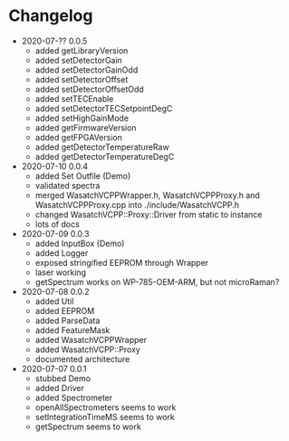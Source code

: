 # Changelog

- 2020-07-?? 0.0.5
    - added getLibraryVersion
    - added setDetectorGain
    - added setDetectorGainOdd
    - added setDetectorOffset
    - added setDetectorOffsetOdd
    - added setTECEnable
    - added setDetectorTECSetpointDegC
    - added setHighGainMode
    - added getFirmwareVersion
    - added getFPGAVersion
    - added getDetectorTemperatureRaw
    - added getDetectorTemperatureDegC
- 2020-07-10 0.0.4
    - added Set Outfile (Demo)
    - validated spectra
    - merged WasatchVCPPWrapper.h, WasatchVCPPProxy.h and WasatchVCPPProxy.cpp 
      into ./include/WasatchVCPP.h
    - changed WasatchVCPP::Proxy::Driver from static to instance
    - lots of docs
- 2020-07-09 0.0.3
    - added InputBox (Demo)
    - added Logger
    - exposed stringified EEPROM through Wrapper
    - laser working
    - getSpectrum works on WP-785-OEM-ARM, but not microRaman?
- 2020-07-08 0.0.2
    - added Util
    - added EEPROM
    - added ParseData
    - added FeatureMask
    - added WasatchVCPPWrapper
    - added WasatchVCPP::Proxy
    - documented architecture
- 2020-07-07 0.0.1
    - stubbed Demo
    - added Driver 
    - added Spectrometer
    - openAllSpectrometers seems to work
    - setIntegrationTimeMS seems to work
    - getSpectrum seems to work
